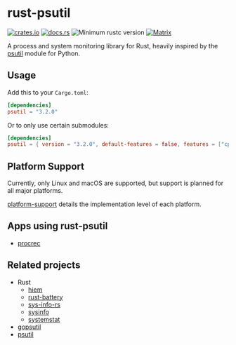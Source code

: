 # rust-psutil

[![crates.io](https://img.shields.io/crates/v/psutil.svg)](https://crates.io/crates/psutil)
[![docs.rs](https://docs.rs/psutil/badge.svg)](https://docs.rs/psutil)
![Minimum rustc version](https://img.shields.io/badge/rustc-1.39+-green.svg)
[![Matrix](https://img.shields.io/badge/matrix-%23rust--psutil-blue.svg)](https://matrix.to/#/#rust-psutil:matrix.org)

A process and system monitoring library for Rust, heavily inspired by the [psutil] module for Python.

## Usage

Add this to your `Cargo.toml`:

```toml
[dependencies]
psutil = "3.2.0"
```

Or to only use certain submodules:

```toml
[dependencies]
psutil = { version = "3.2.0", default-features = false, features = ["cpu", "process"] }
```

## Platform Support

Currently, only Linux and macOS are supported, but support is planned for all major platforms.

[platform-support](./platform-support.md) details the implementation level of each platform.

## Apps using rust-psutil

- [procrec](https://github.com/gh0st42/procrec)

## Related projects

- Rust
  - [hiem](https://github.com/heim-rs/heim)
  - [rust-battery](https://github.com/svartalf/rust-battery)
  - [sys-info-rs](https://github.com/FillZpp/sys-info-rs)
  - [sysinfo](https://github.com/GuillaumeGomez/sysinfo)
  - [systemstat](https://github.com/myfreeweb/systemstat)
- [gopsutil](https://github.com/shirou/gopsutil)
- [psutil]

[psutil]: https://github.com/giampaolo/psutil
